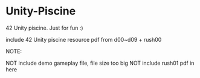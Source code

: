 # Unity-Piscine
42 Unity piscine. Just for fun :)

include 42 Unity piscine resource pdf from d00~d09 + rush00

NOTE: 

NOT include demo gameplay file, file size too big
NOT include rush01 pdf in here

